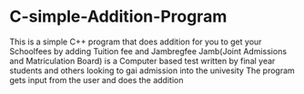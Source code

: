 # C-simple-Addition-Program
This is a simple C++ program that does addition for you to get your Schoolfees by adding Tuition fee and Jambregfee
Jamb(Joint Admissions and Matriculation Board) is a Computer based test written by final year students and others looking to gai admission into the univesity
The program gets input from the user and does the addition
